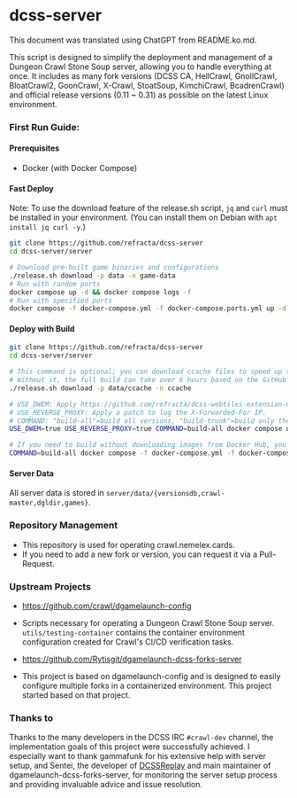 # dcss-server

This document was translated using ChatGPT from README.ko.md.

This script is designed to simplify the deployment and management of a Dungeon Crawl Stone Soup server, allowing you to handle everything at once. It includes as many fork versions (DCSS CA, HellCrawl, GnollCrawl, BloatCrawl2, GoonCrawl, X-Crawl, StoatSoup, KimchiCrawl, BcadrenCrawl) and official release versions (0.11 ~ 0.31) as possible on the latest Linux environment.

### First Run Guide:

#### Prerequisites

* Docker (with Docker Compose)

#### Fast Deploy
Note: To use the download feature of the release.sh script, `jq` and `curl` must be installed in your environment. (You can install them on Debian with `apt install jq curl -y`.)
```bash
git clone https://github.com/refracta/dcss-server
cd dcss-server/server

# Download pre-built game binaries and configurations
./release.sh download -p data -n game-data
# Run with random ports
docker compose up -d && docker compose logs -f
# Run with specified ports
docker compose -f docker-compose.yml -f docker-compose.ports.yml up -d && docker compose logs -f
```

#### Deploy with Build
```bash
git clone https://github.com/refracta/dcss-server
cd dcss-server/server

# This command is optional; you can download ccache files to speed up the compilation process.
# Without it, the full build can take over 6 hours based on the GitHub Action Runner's ubuntu-24.04 image, but with it, it can be reduced to about 45 minutes.
./release.sh download -p data/ccache -n ccache

# USE_DWEM: Apply https://github.com/refracta/dcss-webtiles-extension-module.
# USE_REVERSE_PROXY: Apply a patch to log the X-Forwarded-For IP.
# COMMAND: "build-all"=build all versions, "build-trunk"=build only the trunk version.
USE_DWEM=true USE_REVERSE_PROXY=true COMMAND=build-all docker compose up -d && docker compose logs -f

# If you need to build without downloading images from Docker Hub, you can use the following command.
COMMAND=build-all docker compose -f docker-compose.yml -f docker-compose.build.yml up -d && docker compose logs -f
```

#### Server Data
All server data is stored in `server/data/{versionsdb,crawl-master,dgldir,games}`.

### Repository Management
* This repository is used for operating crawl.nemelex.cards.
* If you need to add a new fork or version, you can request it via a Pull-Request.

### Upstream Projects
* https://github.com/crawl/dgamelaunch-config
* Scripts necessary for operating a Dungeon Crawl Stone Soup server. `utils/testing-container` contains the container environment configuration created for Crawl's CI/CD verification tasks.

* https://github.com/Rytisgit/dgamelaunch-dcss-forks-server
* This project is based on dgamelaunch-config and is designed to easily configure multiple forks in a containerized environment. This project started based on that project.

### Thanks to

Thanks to the many developers in the DCSS IRC `#crawl-dev` channel, the implementation goals of this project were successfully achieved. 
I especially want to thank gammafunk for his extensive help with server setup, and Sentei, the developer of [DCSSReplay](https://github.com/rytisgit/dcssreplay) and main maintainer of dgamelaunch-dcss-forks-server, for monitoring the server setup process and providing invaluable advice and issue resolution.
